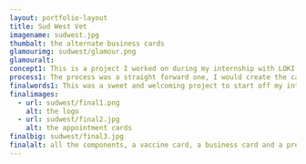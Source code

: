 ```yaml
---
layout: portfolio-layout
title: Sud West Vet
imagename: sudwest.jpg
thumbalt: the alternate business cards
glamourimg: sudwest/glamour.png
glamouralt:
concept1: This is a project I worked on during my internship with LOKI. The logo and concept was created by Kevin, and it was approved before I arrived. I worked on the accompanying pieces to finish up the project.
process1: The process was a straight forward one, I would create the cards or notepads, it was checked over by Kevin and then sent to the client for approval.
finalwords1: This was a sweet and welcoming project to start off my internship with! It was a great refresher on clients and a reminder of how working for a client means that sometimes, you really do have to change the layout back to the way it was before just without the spaces.
finalimages:
  - url: sudwest/final1.png
    alt: the logo
  - url: sudwest/final2.jpg
    alt: the appointment cards
finalbig: sudwest/final3.jpg
finalalt: all the components, a vaccine card, a business card and a prescription pad.
---
```

